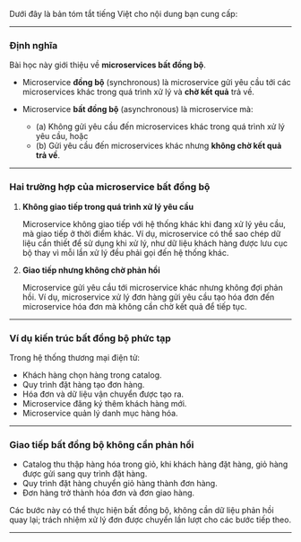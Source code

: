 Dưới đây là bản tóm tắt tiếng Việt cho nội dung bạn cung cấp:

---

### **Định nghĩa**

Bài học này giới thiệu về **microservices bất đồng bộ**.

* Microservice **đồng bộ** (synchronous) là microservice gửi yêu cầu tới các microservices khác trong quá trình xử lý và **chờ kết quả** trả về.
* Microservice **bất đồng bộ** (asynchronous) là microservice mà:

  * (a) Không gửi yêu cầu đến microservices khác trong quá trình xử lý yêu cầu, hoặc
  * (b) Gửi yêu cầu đến microservices khác nhưng **không chờ kết quả trả về**.

---

### Hai trường hợp của microservice bất đồng bộ

1. **Không giao tiếp trong quá trình xử lý yêu cầu**

   Microservice không giao tiếp với hệ thống khác khi đang xử lý yêu cầu, mà giao tiếp ở thời điểm khác. Ví dụ, microservice có thể sao chép dữ liệu cần thiết để sử dụng khi xử lý, như dữ liệu khách hàng được lưu cục bộ thay vì mỗi lần xử lý đều phải gọi đến hệ thống khác.

2. **Giao tiếp nhưng không chờ phản hồi**

   Microservice gửi yêu cầu tới microservice khác nhưng không đợi phản hồi. Ví dụ, microservice xử lý đơn hàng gửi yêu cầu tạo hóa đơn đến microservice hóa đơn mà không cần chờ kết quả để tiếp tục.

---

### Ví dụ kiến trúc bất đồng bộ phức tạp

Trong hệ thống thương mại điện tử:

* Khách hàng chọn hàng trong catalog.
* Quy trình đặt hàng tạo đơn hàng.
* Hóa đơn và dữ liệu vận chuyển được tạo ra.
* Microservice đăng ký thêm khách hàng mới.
* Microservice quản lý danh mục hàng hóa.

---

### Giao tiếp bất đồng bộ không cần phản hồi

* Catalog thu thập hàng hóa trong giỏ, khi khách hàng đặt hàng, giỏ hàng được gửi sang quy trình đặt hàng.
* Quy trình đặt hàng chuyển giỏ hàng thành đơn hàng.
* Đơn hàng trở thành hóa đơn và đơn giao hàng.

Các bước này có thể thực hiện bất đồng bộ, không cần dữ liệu phản hồi quay lại; trách nhiệm xử lý đơn được chuyển lần lượt cho các bước tiếp theo.

---

